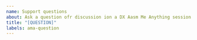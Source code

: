 ```yaml
---
name: Support questions
about: Ask a question ofr discussion ion a DX Aasm Me Anything session
title: "[QUESTION]"
labels: ama-question
---
```



